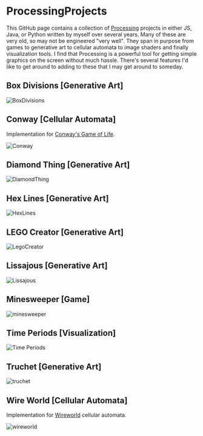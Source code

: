 # ProcessingProjects
This GitHub page contains a collection of [Processing](https://processing.org/) projects in either JS, Java, or Python written by myself over several years. Many of these are very old, so may not be engineered "very well". They span in purpose from games to generative art to cellular automata to image shaders and finally visualization tools. I find that Processing is a powerful tool for getting simple graphics on the screen without much hassle. There's several features I'd like to get around to adding to these that I may get around to someday.

## Box Divisions [Generative Art]
![BoxDivisions](https://user-images.githubusercontent.com/17690401/174236013-e32ead1b-d731-4301-b5b6-fb278bce29e3.PNG)

## Conway [Cellular Automata]
Implementation for [Conway's Game of Life](https://en.wikipedia.org/wiki/Conway%27s_Game_of_Life).

![Conway](https://user-images.githubusercontent.com/17690401/174236002-2a71365a-4cc2-40c2-b5fa-85021728396d.PNG)

## Diamond Thing [Generative Art]
![DiamondThing](https://user-images.githubusercontent.com/17690401/174236660-3afd36a5-2a32-481e-9efc-39f55946217c.PNG)

## Hex Lines [Generative Art]
![HexLines](https://user-images.githubusercontent.com/17690401/174235993-ea75013e-0d0a-4f0f-9626-91e5cb8dae9c.PNG)

## LEGO Creator [Generative Art]
![LegoCreator](https://user-images.githubusercontent.com/17690401/174237024-756a4562-a74a-4389-b813-8ee151b90da7.PNG)

## Lissajous [Generative Art]
![Lissajous](https://user-images.githubusercontent.com/17690401/174235985-ebd5b596-92eb-4eb1-bfc6-24b992d9edc6.PNG)

## Minesweeper [Game]
![minesweeper](https://user-images.githubusercontent.com/17690401/174235976-73de2be4-7013-4c98-944d-c23c1f93cf37.PNG)

## Time Periods [Visualization]
![Time Periods](https://user-images.githubusercontent.com/17690401/174238952-56713e18-8cc9-439b-b40d-fbc50150027b.PNG)

## Truchet [Generative Art]
![truchet](https://user-images.githubusercontent.com/17690401/174237682-d2d59e86-e2b2-439e-b418-c8b3ec8499b3.PNG)

## Wire World [Cellular Automata]
Implementation for [Wireworld](https://en.wikipedia.org/wiki/Wireworld) cellular automata.

![wireworld](https://user-images.githubusercontent.com/17690401/174237705-9be43fb7-ed22-4de7-8f8f-1026a183b7cc.PNG)
